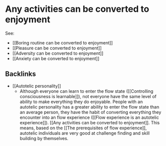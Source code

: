 # Any activities can be converted to enjoyment
See:
- [[Boring routine can be converted to enjoyment]]
- [[Pleasure can be converted to enjoyment]]
- [[Adversity can be converted to enjoyment]]
- [[Anxiety can be converted to enjoyment]]

## Backlinks
* [[Autotelic personality]]
	* Although everyone can learn to enter the flow state ([[Controlling consciousness is learnable]]), not everyone have the same level of ability to make everything they do enjoyable. People with an autotelic personality has a greater ability to enter the flow state than an average person, they have the habit of converting everything they encounter into an flow experience ([[Flow experience is an autotelic experience]]). [[Any activities can be converted to enjoyment]]. This means, based on the [[The prerequisites of flow experience]], autotelic individuals are very good at challenge finding and skill building by themselves.

<!-- #evergreen #flow -->

<!-- {BearID:05E47C67-D391-408A-8A2C-DA56627F7F1D-805-00003A8867C4D1A6} -->

